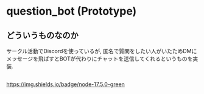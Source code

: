 # question_bot (Prototype)

## どういうものなのか

サークル活動でDiscordを使っているが, 匿名で質問をしたい人がいたためDMにメッセージを飛ばすとBOTが代わりにチャットを送信してくれるというものを実装.

##

https://img.shields.io/badge/node-17.5.0-green

